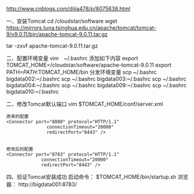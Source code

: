 http://www.cnblogs.com/dijia478/p/8075638.html




一、安装Tomcat
cd /cloudstar/software
wget https://mirrors.tuna.tsinghua.edu.cn/apache/tomcat/tomcat-9/v9.0.11/bin/apache-tomcat-9.0.11.tar.gz

tar -zxvf apache-tomcat-9.0.11.tar.gz


二、配置环境变量
        vim　~/.bashrc
        添加如下内容
        export TOMCAT_HOME=/cloudstar/software/apache-tomcat-9.0.11
        export PATH=$PATH:$TOMCAT_HOME/bin
        分发环境变量
        scp ~/.bashrc bigdata002:~/.bashrc
        scp ~/.bashrc bigdata003:~/.bashrc
        scp ~/.bashrc bigdata004:~/.bashrc
        scp ~/.bashrc bigdata009:~/.bashrc
        scp ~/.bashrc bigdata010:~/.bashrc
        
        
二、修改Tomcat默认端口
vim $TOMCAT_HOME/conf/server.xml

```
原来的配置
<Connector port="8080" protocol="HTTP/1.1"
               connectionTimeout="20000"
               redirectPort="8443" />


修改后的配置
<Connector port="8783" protocol="HTTP/1.1"
             connectionTimeout="20000"
             redirectPort="8443" />
```

四、验证Tomcat安装成功
    启动命令：
        $TOMCAT_HOME/bin/startup.sh
    浏览器：
        http://bigdata001:8783/